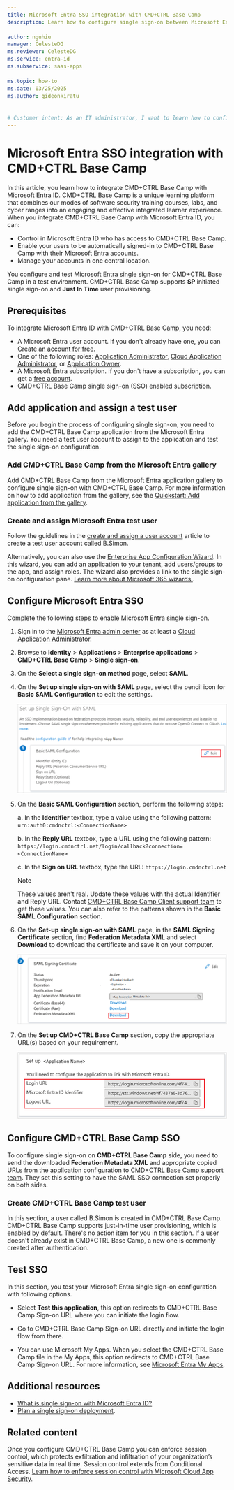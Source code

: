 ```yaml
---
title: Microsoft Entra SSO integration with CMD+CTRL Base Camp
description: Learn how to configure single sign-on between Microsoft Entra ID and CMD+CTRL Base Camp.

author: nguhiu
manager: CelesteDG
ms.reviewer: CelesteDG
ms.service: entra-id
ms.subservice: saas-apps

ms.topic: how-to
ms.date: 03/25/2025
ms.author: gideonkiratu


# Customer intent: As an IT administrator, I want to learn how to configure single sign-on between Microsoft Entra ID and CMD+CTRL Base Camp so that I can control who has access to CMD+CTRL Base Camp, enable automatic sign-in with Microsoft Entra accounts, and manage my accounts in one central location.
---
```


# Microsoft Entra SSO integration with CMD+CTRL Base Camp

In this article, you learn how to integrate CMD+CTRL Base Camp with Microsoft Entra ID. CMD+CTRL Base Camp is a unique learning platform that combines our modes of software security training courses, labs, and cyber ranges into an engaging and effective integrated learner experience. When you integrate CMD+CTRL Base Camp with Microsoft Entra ID, you can:

* Control in Microsoft Entra ID who has access to CMD+CTRL Base Camp.
* Enable your users to be automatically signed-in to CMD+CTRL Base Camp with their Microsoft Entra accounts.
* Manage your accounts in one central location.

You configure and test Microsoft Entra single sign-on for CMD+CTRL Base Camp in a test environment. CMD+CTRL Base Camp supports **SP** initiated single sign-on and **Just In Time** user provisioning.

## Prerequisites

To integrate Microsoft Entra ID with CMD+CTRL Base Camp, you need:

* A Microsoft Entra user account. If you don't already have one, you can [Create an account for free](https://azure.microsoft.com/free/?WT.mc_id=A261C142F).
* One of the following roles: [Application Administrator](/entra/identity/role-based-access-control/permissions-reference#application-administrator), [Cloud Application Administrator](/entra/identity/role-based-access-control/permissions-reference#cloud-application-administrator), or [Application Owner](/entra/fundamentals/users-default-permissions#owned-enterprise-applications).
* A Microsoft Entra subscription. If you don't have a subscription, you can get a [free account](https://azure.microsoft.com/free/).
* CMD+CTRL Base Camp single sign-on (SSO) enabled subscription.

## Add application and assign a test user

Before you begin the process of configuring single sign-on, you need to add the CMD+CTRL Base Camp application from the Microsoft Entra gallery. You need a test user account to assign to the application and test the single sign-on configuration.

<a name='add-cmdctrl-base-camp-from-the-azure-ad-gallery'></a>

### Add CMD+CTRL Base Camp from the Microsoft Entra gallery

Add CMD+CTRL Base Camp from the Microsoft Entra application gallery to configure single sign-on with CMD+CTRL Base Camp. For more information on how to add application from the gallery, see the [Quickstart: Add application from the gallery](~/identity/enterprise-apps/add-application-portal.md).

<a name='create-and-assign-azure-ad-test-user'></a>

### Create and assign Microsoft Entra test user

Follow the guidelines in the [create and assign a user account](~/identity/enterprise-apps/add-application-portal-assign-users.md) article to create a test user account called B.Simon.

Alternatively, you can also use the [Enterprise App Configuration Wizard](https://portal.office.com/AdminPortal/home?Q=Docs#/azureadappintegration). In this wizard, you can add an application to your tenant, add users/groups to the app, and assign roles. The wizard also provides a link to the single sign-on configuration pane. [Learn more about Microsoft 365 wizards.](/microsoft-365/admin/misc/azure-ad-setup-guides). 

<a name='configure-azure-ad-sso'></a>

## Configure Microsoft Entra SSO

Complete the following steps to enable Microsoft Entra single sign-on.

1. Sign in to the [Microsoft Entra admin center](https://entra.microsoft.com) as at least a [Cloud Application Administrator](~/identity/role-based-access-control/permissions-reference.md#cloud-application-administrator).
1. Browse to **Identity** > **Applications** > **Enterprise applications** > **CMD+CTRL Base Camp** > **Single sign-on**.
1. On the **Select a single sign-on method** page, select **SAML**.
1. On the **Set up single sign-on with SAML** page, select the pencil icon for **Basic SAML Configuration** to edit the settings.

   ![Screenshot shows how to edit Basic SAML Configuration.](common/edit-urls.png "Basic Configuration")

1. On the **Basic SAML Configuration** section, perform the following steps:

    a. In the **Identifier** textbox, type a value using the following pattern:
    `urn:auth0:cmdnctrl:<ConnectionName>`

    b. In the **Reply URL** textbox, type a URL using the following pattern:
    `https://login.cmdnctrl.net/login/callback?connection=<ConnectionName>`

    c. In the **Sign on URL** textbox, type the URL:
    `https://login.cmdnctrl.net`

    > [!NOTE]
    > These values aren't real. Update these values with the actual Identifier and Reply URL. Contact [CMD+CTRL Base Camp Client support team](mailto:support@cmdnctrl.net) to get these values. You can also refer to the patterns shown in the **Basic SAML Configuration** section.

1. On the **Set-up single sign-on with SAML** page, in the **SAML Signing Certificate** section, find **Federation Metadata XML** and select **Download** to download the certificate and save it on your computer.

    ![Screenshot shows the Certificate download link.](common/metadataxml.png "Certificate")

1. On the **Set up CMD+CTRL Base Camp** section, copy the appropriate URL(s) based on your requirement.

	![Screenshot shows to copy configuration appropriate URL.](common/copy-configuration-urls.png "Metadata")

## Configure CMD+CTRL Base Camp SSO

To configure single sign-on on **CMD+CTRL Base Camp** side, you need to send the downloaded **Federation Metadata XML** and appropriate copied URLs from the application configuration to [CMD+CTRL Base Camp support team](mailto:support@cmdnctrl.net). They set this setting to have the SAML SSO connection set properly on both sides.

### Create CMD+CTRL Base Camp test user

In this section, a user called B.Simon is created in CMD+CTRL Base Camp. CMD+CTRL Base Camp supports just-in-time user provisioning, which is enabled by default. There's no action item for you in this section. If a user doesn't already exist in CMD+CTRL Base Camp, a new one is commonly created after authentication.

## Test SSO 

In this section, you test your Microsoft Entra single sign-on configuration with following options. 

* Select **Test this application**, this option redirects to CMD+CTRL Base Camp Sign-on URL where you can initiate the login flow. 

* Go to CMD+CTRL Base Camp Sign-on URL directly and initiate the login flow from there.

* You can use Microsoft My Apps. When you select the CMD+CTRL Base Camp tile in the My Apps, this option redirects to CMD+CTRL Base Camp Sign-on URL. For more information, see [Microsoft Entra My Apps](/azure/active-directory/manage-apps/end-user-experiences#azure-ad-my-apps).

## Additional resources

* [What is single sign-on with Microsoft Entra ID?](~/identity/enterprise-apps/what-is-single-sign-on.md)
* [Plan a single sign-on deployment](~/identity/enterprise-apps/plan-sso-deployment.md).

## Related content

Once you configure CMD+CTRL Base Camp you can enforce session control, which protects exfiltration and infiltration of your organization’s sensitive data in real time. Session control extends from Conditional Access. [Learn how to enforce session control with Microsoft Cloud App Security](/cloud-app-security/proxy-deployment-aad).
